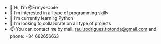 - 👋 Hi, I’m @Ermys-Code
- 👀 I’m interested in all type of programming skills
- 🌱 I’m currently learning Python
- 💞️ I’m looking to collaborate on all type of projects
- 📫 You can contact me by mail: raul.rodriguez.trotonda@gmail.com and phone: +34 662656663
